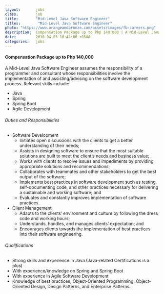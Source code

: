 ```yaml
---
layout:       jobs
class:        job
title:        "Mid-Level Java Software Engineer"
titles:        "Mid-Level Java Software Engineer"
photo: "https://www.orangeandbronze.com/assets/images/fb-careers.png"
description:  Compensation Package up to Php 140,000 | A Mid-Level Java Software Engineer assumes the responsibility of a programmer and consultant whose responsibilities involve the implementation of and assisting/advising on the software development process.
date:         2018-04-03 16:42:00 +0800
categories:   jobs
---
```

<!-- Do not leave new lines after each element. Elements after new lines will not be rendered. -->
<h4>Compensation Package up to Php 140,000</h4>
<p>
A Mid-Level Java Software Engineer assumes the responsibility of a programmer and consultant whose responsibilities involve the implementation of and assisting/advising on the software development process. Relevant skills include:
     <ul>
        <li>Java</li>
        <li>Spring</li>
        <li>Spring Boot</li>
        <li>Agile Development</li>
    </ul>
</p>
<h6 class="-dark">Duties and Responsibilities</h6>
<ul>
  <li>Software Development
    <ul>
      <li>Initiates open discussions with the clients to get a better understanding of their needs;</li>
      <li>Assists in designing software to ensure that the most suitable solutions are built to meet the client’s needs and business value;</li>
      <li>Works with clients to resolve issues and impediments by providing appropriate solutions and recommendations;</li>
      <li>Collaborates with teammates and other stakeholders to get the best output of the software;</li>
      <li>Implements best practices in software development such as testing, self-documenting code, and other practices necessary for delivering a sustainable and working software; and</li>
      <li>Evaluates and constantly improves implementation of software practices.</li>  
    </ul>
  </li>
  <li>Client Management
    <ul>
      <li>Adapts to the clients’ environment and culture by following the dress code and working hours;</li>
      <li>Understands, handles, and manages clients’ expectation; and</li>
      <li>Encourages clients towards the implementation of best practices into their software engineering.</li>
    </ul>
  </li>
</ul>
<h6 class="-dark">Qualifications</h6>
<ul>
  <li>Strong skills and experience in Java (Java-related Certifications is a plus)</li>
  <li>With experience/knowledge on Spring and Spring Boot</li>
  <li>With experience in Agile Software Development</li>
  <li>Knowledge of best practices, Object-Oriented Programming, Object-Oriented Design, Design Patterns, and Enterprise Patterns.</li>
</ul>





